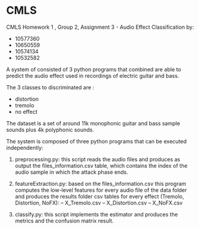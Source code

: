 # CMLS 
CMLS  Homework 1 , Group 2, Assignment 3 - Audio Effect Classification by:
- 10577360 
- 10650559 
- 10574134 
- 10532582

A system of consisted of 3 python programs that combined are able
to predict the audio effect used in recordings of electric guitar and bass.

The 3 classes to discriminated are :
- distortion
- tremolo
- no effect

The dataset is a set of around 11k monophonic guitar and bass sample sounds plus 4k polyphonic sounds.

The system is composed of three python programs that can be executed independently:

1. preprocessing.py: this script reads the audio files and produces as output the files_information.csv table, which contains the index of the audio sample in which the attack phase
ends.

2. featureExtraction.py: based on the files_information.csv this program computes the
low-level features for every audio file of the data folder and produces the results folder csv
tables for every effect (Tremolo, Distortion, NoFX):
– X_Tremolo.csv
– X_Distortion.csv
– X_NoFX.csv

3. classify.py: this script implements the estimator and produces the metrics and the confusion matrix result.

